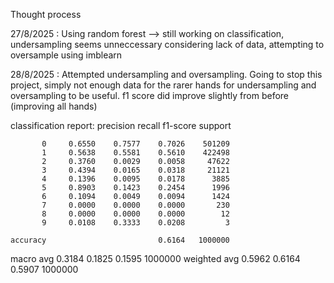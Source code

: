 Thought process

27/8/2025 : Using random forest --> still working on classification, undersampling seems unneccessary considering lack of data, attempting to oversample using imblearn

28/8/2025 : Attempted undersampling and oversampling. Going to stop this project, simply not enough data for the rarer hands for undersampling and 
oversampling to be useful. f1 score did improve slightly from before (improving all hands) 

classification report:
              precision    recall  f1-score   support

           0     0.6550    0.7577    0.7026    501209
           1     0.5638    0.5581    0.5610    422498
           2     0.3760    0.0029    0.0058     47622
           3     0.4394    0.0165    0.0318     21121
           4     0.1396    0.0095    0.0178      3885
           5     0.8903    0.1423    0.2454      1996
           6     0.1094    0.0049    0.0094      1424
           7     0.0000    0.0000    0.0000       230
           8     0.0000    0.0000    0.0000        12
           9     0.0108    0.3333    0.0208         3

    accuracy                         0.6164   1000000
   macro avg     0.3184    0.1825    0.1595   1000000
weighted avg     0.5962    0.6164    0.5907   1000000
